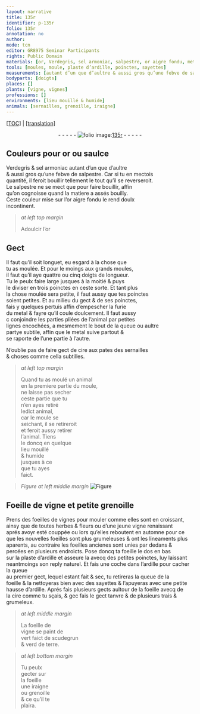 ```yaml
---
layout: narrative
title: 135r
identifier: p-135r
folio: 135r
annotation: no
author:
mode: tcn
editor: GR8975 Seminar Participants
rights: Public Domain
materials: [or, Verdegris, sel armoniac, salpestre, or aigre fondu, metal, cire, ardille, scudegrun, verd de terre.]
tools: [moules, moule, plaste d’ardille, poinctes, sayettes]
measurements: [autant d’un que d’aultre & aussi gros qu’une febve de salpestre, doigts]
bodyparts: [doigts]
places: []
plants: [vigne, vignes]
professions: []
environments: [lieu mouillé & humide]
animals: [sernailles, grenoille, iraigne]
---
```


 <p><a href="{{ site.baseurl }}/normalized/">[TOC]</a> | <a href="{{ site.baseurl }}/texts/p-135r_tl/" target="_blank">[translation]</a></p><div class="folio" align="center">- - - - - <a href="http://gallica.bnf.fr/ark:/12148/btv1b10500001g/f275.item.r=" target="_blank"><img src="https://cu-mkp.github.io/2017-workshop-edition/assets/photo-icon.png" alt="folio image: " style="display:inline-block; margin-bottom:-3px;"/>135r</a> - - - - - </div>  
  

##  Couleurs pour <span class="m">or</span> ou saulce 

 
 <span class="m">Verdegris</span> & <span class="m">sel armoniac</span> <span class="ms">autant d’un que d’aultre <br/> & aussi gros qu’une febve de <span class="m">salpestre</span></span>. Car si tu en mectois <br/> quantité, il feroit bouillir tellem<span class="exp">ent</span> le tout qu’il se reverseroit. <br/> Le <span class="m">salpestre</span> ne se mect que pour faire bouillir, affin <br/> qu’on cognoisse quand la matiere a assés bouilly. <br/> Ceste couleur mise sur l’<span class="m">or aigre fondu</span> le rend doulx <br/> incontinent. 
 
> *at left top margin*
> 
> 
> Adoulcir l’<span class="m">or</span>
 
 
  

## Gect 

 
 Il faut qu’il soit longuet, eu esgard à la chose que<br/> tu as moulée. Et pour le moings aux grands <span class="tl">moules</span>,<br/> il faut qu’il aye quattre ou cinq <span class="ms"><span class="bp">doigts</span></span> de longueur.<br/> Tu le peulx faire large jusques à la moitié & puys<br/> le diviser en trois poinctes en ceste sorte. Et tant plus<br/> la chose moulée sera petite, il faut aussy que tes poinctes<br/> soient petites. Et au milieu du gect & de ses poinctes,<br/> fais y quelques pertuis affin d’empescher la furie<br/> du <span class="m">metal</span> & fayre qu’il coule doulcem<span class="exp">ent</span>. Il faut aussy<br/> <span class="del">c</span> conjoindre les parties pliées de l’animal par petites<br/> lignes encochées, <span class="del">a</span> mesmement le bout de la queue ou aultre<br/> partye subtile, affin que le <span class="m">metal</span> suive partout &<br/> se raporte d<span class="del">e l</span>’une partie à l’autre. 
 
 N’oublie pas de faire gect de <span class="m">cire</span> aux pates des <span class="al">sernailles</span> <br/> & choses co<span class="exp">mm</span>e cella subtilles. 
 
> *at left top margin*
> 
> 
>   Quand tu <span class="add">as</span> moulé un animal <br/> en la premiere partie du <span class="tl">moule</span>,<br/> ne laisse pas secher<br/> ceste partie que tu<br/> n’en ayes retiré<br/> ledict animal,<br/> car le <span class="tl">moule</span> se<br/> seichant, il se retireroit<br/> et feroit aussy retirer<br/> l’animal. Tiens<br/> le doncq en quelque<br/> <span class="env">lieu mouillé<br/> & humide</span><br/> jusques à ce<br/> que tu ayes<br/> faict. 
 
> *Figure*
> *at left middle margin*
> <a href="https://drive.google.com/open?id=0B9-oNrvWdlO5U3BqOGxwTHNPeVk" target="_blank"><img src="https://cu-mkp.github.io/GR8975-edition/assets/photo-icon.png" alt="Figure" style="display:inline-block; margin-bottom:-3px;"/></a>
 
 
  

##  Foeille de <span class="pa">vigne</span> et petite <span class="al">grenoille</span>

 
 P<span class="exp">rens</span> des foeilles de <span class="pa">vignes</span> pour mouler co<span class="exp">mm</span>e elles sont en croissant,<br/> ainsy que de toutes herbes & fleurs ou d’une jeune <span class="pa">vigne</span> renaissant<br/> aprés avoyr esté couppée ou lors qu’elles reboutent <span class="tmp">en automne</span> pour ce<br/> que les nouvelles foeilles sont plus grumeleuses & ont les lineaments plus<br/> aparents, au contraire les foeilles ancienes sont unies par dedans &<br/> percées en plusieurs endroicts. Pose doncq ta foeille le dos en bas<br/> sur la <span class="tl">plaste d’<span class="m">ardille</span></span> et asseure la avecq des petites <span class="tl">poinctes</span>, luy laissa<span class="exp">n</span>t<br/> neantmoings son reply naturel. Et fais une coche <span class="add">dans l’<span class="m">ardille</span></span> pour cacher la queue<br/> au premier gect, lequel estant fait & sec, tu retireras la queue de la<br/> foeille & la nettoyeras bien avec des <span class="tl">sayettes</span> & l’apuyeras avec une petite<br/> hausse d’<span class="m">ardille</span>. Aprés fais plusieurs gects aultour de la foeille avecq de<br/> la <span class="m">cire</span> co<span class="exp">mm</span>e tu sçais, & <span class="del">gec</span> fais le gect tanvre & de plusieurs trais & grumeleux.
 
> *at left middle margin*
> 
> 
>   La foeille de <br/> <span class="pa">vigne</span> se paint de<br/> vert faict de <span class="m">scudegru<span class="exp">n</span></span> <br/> & <span class="m">verd de terre.</span> 
 
> *at left bottom margin*
> 
> 
>   Tu peulx<br/> gecter sur<br/> la foeille<br/> une <span class="al">iraigne</span><br/> ou <span class="al">grenoille</span><br/> & ce qu’il te<br/> plaira.
 
 